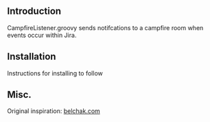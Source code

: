 Introduction
------------
CampfireListener.groovy sends notifcations to a campfire room when events occur
within Jira.

Installation
------------
Instructions for installing to follow

Misc.
-----
Original inspiration: [belchak.com](http://www.belchak.com/2012/01/21/jira-and-campfire-integration/)
